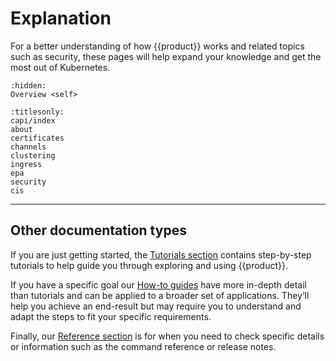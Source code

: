 # Explanation

For a better understanding of how {{product}} works and related
topics such as security, these pages will help expand your knowledge and
get the most out of Kubernetes.

```{toctree}
:hidden:
Overview <self>
```

```{toctree}
:titlesonly:
capi/index
about
certificates
channels
clustering
ingress
epa
security
cis
```

---

## Other documentation types

If you are just getting started, the [Tutorials section] contains
step-by-step tutorials to help guide you through exploring and using
{{product}}.

If you have a specific goal our [How-to guides] have more in-depth
detail than tutorials and can be applied to a broader set of applications.
They’ll help you achieve an end-result but may require you to understand and
adapt the steps to fit your specific requirements.

Finally, our [Reference section] is for when you need to check specific
details or information such as the command reference or release notes.

<!--LINKS -->
[Tutorials section]: ../tutorial/index
[How-to guides]: ../howto/index
[Reference section]: ../reference/index

